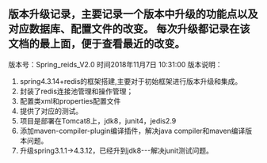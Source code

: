 版本升级记录，主要记录一个版本中升级的功能点以及对应数据库、配置文件的改变。
每次升级都记录在该文档的最上面，便于查看最近的改变。
---
版本号：Spring_reids_V2.0
时间2018年11月7日 10:31:00
版本说明：
1. spring4.3.14+redis的框架搭建,主要对于初始框架进行版本升级和集成。
2. 封装了redis连接池管理和操作管理；
3. 配置类xml和properties配置文件
4. 提供了对应的测试。
5. 项目是部署在Tomcat8上，jdk8，junit4，jedis2.9
6. 添加maven-compiler-plugin编译插件，解决java compiler和maven编译版本问题。
7. 升级spring3.1.1->4.3.12，已经升到jdk8---解决junit测试问题。